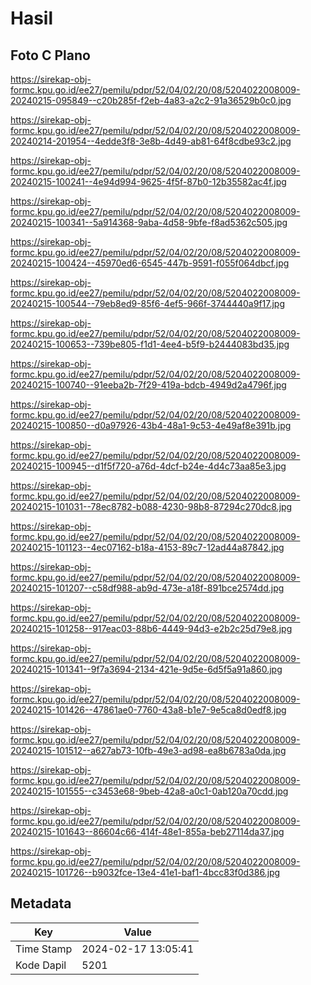 # Hasil

## Foto C Plano

https://sirekap-obj-formc.kpu.go.id/ee27/pemilu/pdpr/52/04/02/20/08/5204022008009-20240215-095849--c20b285f-f2eb-4a83-a2c2-91a36529b0c0.jpg

https://sirekap-obj-formc.kpu.go.id/ee27/pemilu/pdpr/52/04/02/20/08/5204022008009-20240214-201954--4edde3f8-3e8b-4d49-ab81-64f8cdbe93c2.jpg

https://sirekap-obj-formc.kpu.go.id/ee27/pemilu/pdpr/52/04/02/20/08/5204022008009-20240215-100241--4e94d994-9625-4f5f-87b0-12b35582ac4f.jpg

https://sirekap-obj-formc.kpu.go.id/ee27/pemilu/pdpr/52/04/02/20/08/5204022008009-20240215-100341--5a914368-9aba-4d58-9bfe-f8ad5362c505.jpg

https://sirekap-obj-formc.kpu.go.id/ee27/pemilu/pdpr/52/04/02/20/08/5204022008009-20240215-100424--45970ed6-6545-447b-9591-f055f064dbcf.jpg

https://sirekap-obj-formc.kpu.go.id/ee27/pemilu/pdpr/52/04/02/20/08/5204022008009-20240215-100544--79eb8ed9-85f6-4ef5-966f-3744440a9f17.jpg

https://sirekap-obj-formc.kpu.go.id/ee27/pemilu/pdpr/52/04/02/20/08/5204022008009-20240215-100653--739be805-f1d1-4ee4-b5f9-b2444083bd35.jpg

https://sirekap-obj-formc.kpu.go.id/ee27/pemilu/pdpr/52/04/02/20/08/5204022008009-20240215-100740--91eeba2b-7f29-419a-bdcb-4949d2a4796f.jpg

https://sirekap-obj-formc.kpu.go.id/ee27/pemilu/pdpr/52/04/02/20/08/5204022008009-20240215-100850--d0a97926-43b4-48a1-9c53-4e49af8e391b.jpg

https://sirekap-obj-formc.kpu.go.id/ee27/pemilu/pdpr/52/04/02/20/08/5204022008009-20240215-100945--d1f5f720-a76d-4dcf-b24e-4d4c73aa85e3.jpg

https://sirekap-obj-formc.kpu.go.id/ee27/pemilu/pdpr/52/04/02/20/08/5204022008009-20240215-101031--78ec8782-b088-4230-98b8-87294c270dc8.jpg

https://sirekap-obj-formc.kpu.go.id/ee27/pemilu/pdpr/52/04/02/20/08/5204022008009-20240215-101123--4ec07162-b18a-4153-89c7-12ad44a87842.jpg

https://sirekap-obj-formc.kpu.go.id/ee27/pemilu/pdpr/52/04/02/20/08/5204022008009-20240215-101207--c58df988-ab9d-473e-a18f-891bce2574dd.jpg

https://sirekap-obj-formc.kpu.go.id/ee27/pemilu/pdpr/52/04/02/20/08/5204022008009-20240215-101258--917eac03-88b6-4449-94d3-e2b2c25d79e8.jpg

https://sirekap-obj-formc.kpu.go.id/ee27/pemilu/pdpr/52/04/02/20/08/5204022008009-20240215-101341--9f7a3694-2134-421e-9d5e-6d5f5a91a860.jpg

https://sirekap-obj-formc.kpu.go.id/ee27/pemilu/pdpr/52/04/02/20/08/5204022008009-20240215-101426--47861ae0-7760-43a8-b1e7-9e5ca8d0edf8.jpg

https://sirekap-obj-formc.kpu.go.id/ee27/pemilu/pdpr/52/04/02/20/08/5204022008009-20240215-101512--a627ab73-10fb-49e3-ad98-ea8b6783a0da.jpg

https://sirekap-obj-formc.kpu.go.id/ee27/pemilu/pdpr/52/04/02/20/08/5204022008009-20240215-101555--c3453e68-9beb-42a8-a0c1-0ab120a70cdd.jpg

https://sirekap-obj-formc.kpu.go.id/ee27/pemilu/pdpr/52/04/02/20/08/5204022008009-20240215-101643--86604c66-414f-48e1-855a-beb27114da37.jpg

https://sirekap-obj-formc.kpu.go.id/ee27/pemilu/pdpr/52/04/02/20/08/5204022008009-20240215-101726--b9032fce-13e4-41e1-baf1-4bcc83f0d386.jpg


## Metadata

| Key        | Value               |
| ---------- | ------------------- |
| Time Stamp | 2024-02-17 13:05:41 |
| Kode Dapil | 5201                |



